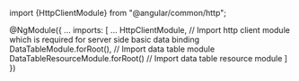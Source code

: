 import {HttpClientModule} from "@angular/common/http";

@NgModule({
 ...
 imports: [
    ...
    HttpClientModule, // Import http client module which is required for server side basic data binding
    DataTableModule.forRoot(), // Import data table module
    DataTableResourceModule.forRoot() // Import data table resource module
  ]
})
